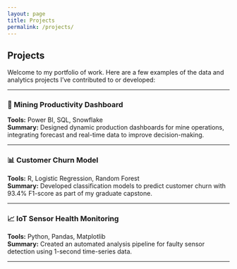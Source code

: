```yaml
---
layout: page
title: Projects
permalink: /projects/
---
```


## Projects

Welcome to my portfolio of work. Here are a few examples of the data and analytics projects I’ve contributed to or developed:

---

### 🚜 Mining Productivity Dashboard
**Tools:** Power BI, SQL, Snowflake  
**Summary:** Designed dynamic production dashboards for mine operations, integrating forecast and real-time data to improve decision-making.

---

### 📊 Customer Churn Model
**Tools:** R, Logistic Regression, Random Forest  
**Summary:** Developed classification models to predict customer churn with 93.4% F1-score as part of my graduate capstone.

---

### 📈 IoT Sensor Health Monitoring
**Tools:** Python, Pandas, Matplotlib  
**Summary:** Created an automated analysis pipeline for faulty sensor detection using 1-second time-series data.

---

